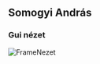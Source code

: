 ## Somogyi András

### Gui nézet

![FrameNezet](https://github.com/somogyiandrasistvan/Kiralynok/assets/115690305/e2152d73-78f1-4a19-be44-144f1348afb5)
